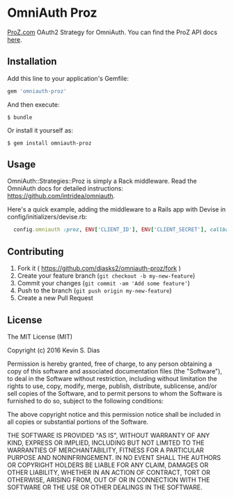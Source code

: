 # OmniAuth Proz

[ProZ.com](http://www.proz.com/) OAuth2 Strategy for OmniAuth. You can find the ProZ API docs [here](http://www.proz.com/api-docs).

## Installation

Add this line to your application's Gemfile:

```ruby
gem 'omniauth-proz'
```

And then execute:

    $ bundle

Or install it yourself as:

    $ gem install omniauth-proz

## Usage

OmniAuth::Strategies::Proz is simply a Rack middleware. Read the OmniAuth docs for detailed instructions: https://github.com/intridea/omniauth.

Here's a quick example, adding the middleware to a Rails app with Devise in config/initializers/devise.rb:

```ruby
  config.omniauth :proz, ENV['CLIENT_ID'], ENV['CLIENT_SECRET'], callback_url: '{your-site.com}/users/auth/proz/callback'
```

## Contributing

1. Fork it ( https://github.com/diasks2/omniauth-proz/fork )
2. Create your feature branch (`git checkout -b my-new-feature`)
3. Commit your changes (`git commit -am 'Add some feature'`)
4. Push to the branch (`git push origin my-new-feature`)
5. Create a new Pull Request

## License

The MIT License (MIT)

Copyright (c) 2016 Kevin S. Dias

Permission is hereby granted, free of charge, to any person obtaining a copy
of this software and associated documentation files (the "Software"), to deal
in the Software without restriction, including without limitation the rights
to use, copy, modify, merge, publish, distribute, sublicense, and/or sell
copies of the Software, and to permit persons to whom the Software is
furnished to do so, subject to the following conditions:

The above copyright notice and this permission notice shall be included in
all copies or substantial portions of the Software.

THE SOFTWARE IS PROVIDED "AS IS", WITHOUT WARRANTY OF ANY KIND, EXPRESS OR
IMPLIED, INCLUDING BUT NOT LIMITED TO THE WARRANTIES OF MERCHANTABILITY,
FITNESS FOR A PARTICULAR PURPOSE AND NONINFRINGEMENT. IN NO EVENT SHALL THE
AUTHORS OR COPYRIGHT HOLDERS BE LIABLE FOR ANY CLAIM, DAMAGES OR OTHER
LIABILITY, WHETHER IN AN ACTION OF CONTRACT, TORT OR OTHERWISE, ARISING FROM,
OUT OF OR IN CONNECTION WITH THE SOFTWARE OR THE USE OR OTHER DEALINGS IN
THE SOFTWARE.
